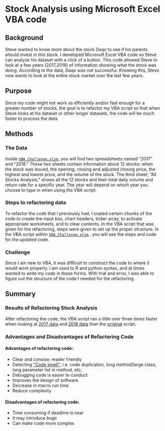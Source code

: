 # Stock Analysis using Microsoft Excel VBA code
## Background
Steve wanted to know more about the stock Daqo to see if his parents should invest in this stock. I developed Microsoft Excel VBA code so Steve can analyze his dataset with a click of a button. This code allowed Steve to look at a few years (2017,2018) of information showing what the stock was doing. According to the data, Daqo was not successful. Knowing this, Steve now wants to look at the entire stock market over the last few years. 
## Purpose 
Since my code might not work as efficiently and/or fast enough for a greater number of stocks, the goal is to refactor my VBA script so that when Steve looks at his dataset or other longer datasets, the code will be much faster to process the data.  
## Methods
### The Data
Inside [`VBA_Challenge.xlsm`](https://github.com/Ariannatopbjerg/stock-analysis/blob/main/VBA_Challenge.xlsm), you will find two spreadsheets named “2017” and “2018.” These two sheets contain information about 12 stocks: when the stock was issued, the opening, closing and adjusted closing price, the highest and lowest price, and the volume of the stock. The third sheet; “All Stocks Analysis,” shows all the 12 stocks and their total daily volume and return rate for a specific year. The year will depend on which year you choose to type in when using the VBA script. 
### Steps to refactoring data 
To refactor the code that I previously had, I copied certain chunks of the code to create the input box, chart headers, ticker array, to activate appropriate worksheets, and to clear contents. In the VBA script that was given for the refactoring, steps were given to set up the proper structure. In the VBA script within [`VBA_Challenge.xlsm`](https://github.com/Ariannatopbjerg/stock-analysis/blob/main/VBA_Challenge.xlsm) , you will see the steps and code for the updated code.
### Challenge
Since I am new to VBA, it was difficult to construct the code to where it would work properly. I am used to R and python syntax, and at times wanted to write my code in those forms. With trial and error, I was able to figure out the structure of the code I needed for the refactoring.
## Summary
### Results of Refactoring Stock Analysis
After refactoring the code, the VBA script ran a little over three times faster when looking at [2017 data](https://github.com/Ariannatopbjerg/stock-analysis/blob/main/Resources/VBA_Challenge_2017.png) and [2018 data](https://github.com/Ariannatopbjerg/stock-analysis/blob/main/Resources/VBA_Challenge_2018.PNG) than the [original](https://github.com/Ariannatopbjerg/stock-analysis/blob/main/Resources/Oldcode_2017.PNG) script. 
### Advantages and Disadvantages of Refactoring Code
#### Advantages of refactoring code: 
- Clear and consise; reader friendly
- Detecting ["Code smell"](https://www.c-sharpcorner.com/article/pros-and-cons-of-code-refactoring/); i.e. code duplication, long method/large class, long parameter list in method, etc.
- Debugging code is easier to conduct
- Improves the design of software
- Decrease in macro run time
- Reduce complexity
#### Disadvantages of refactoring code:
- Time consuming if deadline is near
- It may introduce bugs
- Can make code more complex
